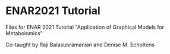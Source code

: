 # ENAR2021 Tutorial

Files for ENAR 2021 Tutorial "Application of Graphical Models for Metabolomics" 

Co-taught by Raji Balasubramanian and Denise M. Scholtens 
